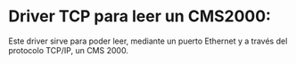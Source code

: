 # Driver TCP para leer un CMS2000:

Este driver sirve para poder leer, mediante un puerto Ethernet y a través del protocolo TCP/IP, un CMS 2000.
